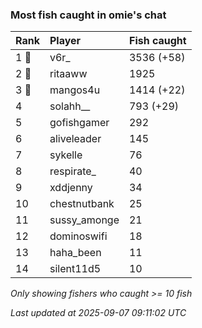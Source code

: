 ### Most fish caught in omie's chat

| Rank  | Player       | Fish caught |
|:------|:-------------|:------------|
| 1 🥇  | v6r_         | 3536 (+58)  |
| 2 🥈  | ritaaww      | 1925        |
| 3 🥉  | mangos4u     | 1414 (+22)  |
| 4     | solahh__     | 793 (+29)   |
| 5     | gofishgamer  | 292         |
| 6     | aliveleader  | 145         |
| 7     | sykelle      | 76          |
| 8     | respirate_   | 40          |
| 9     | xddjenny     | 34          |
| 10    | chestnutbank | 25          |
| 11    | sussy_amonge | 21          |
| 12    | dominoswifi  | 18          |
| 13    | haha_been    | 11          |
| 14    | silent11d5   | 10          |

_Only showing fishers who caught >= 10 fish_

_Last updated at 2025-09-07 09:11:02 UTC_